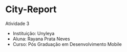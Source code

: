 # City-Report

Atividade 3 

- Instituição: Unyleya
- Aluna: Rayana Prata Neves
- Curso: Pós Graduação em Desenvolvimento Mobile
